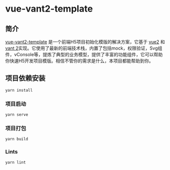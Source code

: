 # vue-vant2-template

## 简介

[vue-vant2-template](https://gitee.com/jzdkg6/vue-vant2-template) 是一个前端H5项目初始化模版的解决方案，它基于 [vue2](https://github.com/vuejs/vue) 和 [vant 2](https://github.com/ElemeFE/element)实现。它使用了最新的前端技术栈，内置了包括mock，权限验证，Svg组件，vConsole等，提炼了典型的业务模型，提供了丰富的功能组件，它可以帮助你快速H5开发项目模版。相信不管你的需求是什么，本项目都能帮助到你。


## 项目依赖安装
```
yarn install
```

### 项目启动
```
yarn serve
```

### 项目打包
```
yarn build
```

### Lints
```
yarn lint
```

